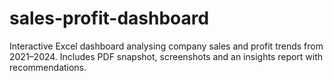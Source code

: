 # sales-profit-dashboard
Interactive Excel dashboard analysing company sales and profit trends from 2021–2024. Includes PDF snapshot, screenshots and an insights report with recommendations.
